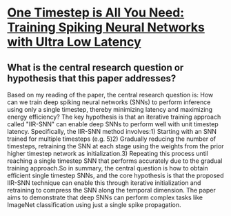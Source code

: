 # [One Timestep is All You Need: Training Spiking Neural Networks with   Ultra Low Latency](https://arxiv.org/abs/2110.05929)

## What is the central research question or hypothesis that this paper addresses?

Based on my reading of the paper, the central research question is: How can we train deep spiking neural networks (SNNs) to perform inference using only a single timestep, thereby minimizing latency and maximizing energy efficiency? The key hypothesis is that an iterative training approach called "IIR-SNN" can enable deep SNNs to perform well with unit timestep latency. Specifically, the IIR-SNN method involves:1) Starting with an SNN trained for multiple timesteps (e.g. 5)2) Gradually reducing the number of timesteps, retraining the SNN at each stage using the weights from the prior higher timestep network as initialization.3) Repeating this process until reaching a single timestep SNN that performs accurately due to the gradual training approach.So in summary, the central question is how to obtain efficient single timestep SNNs, and the core hypothesis is that the proposed IIR-SNN technique can enable this through iterative initialization and retraining to compress the SNN along the temporal dimension. The paper aims to demonstrate that deep SNNs can perform complex tasks like ImageNet classification using just a single spike propagation.
